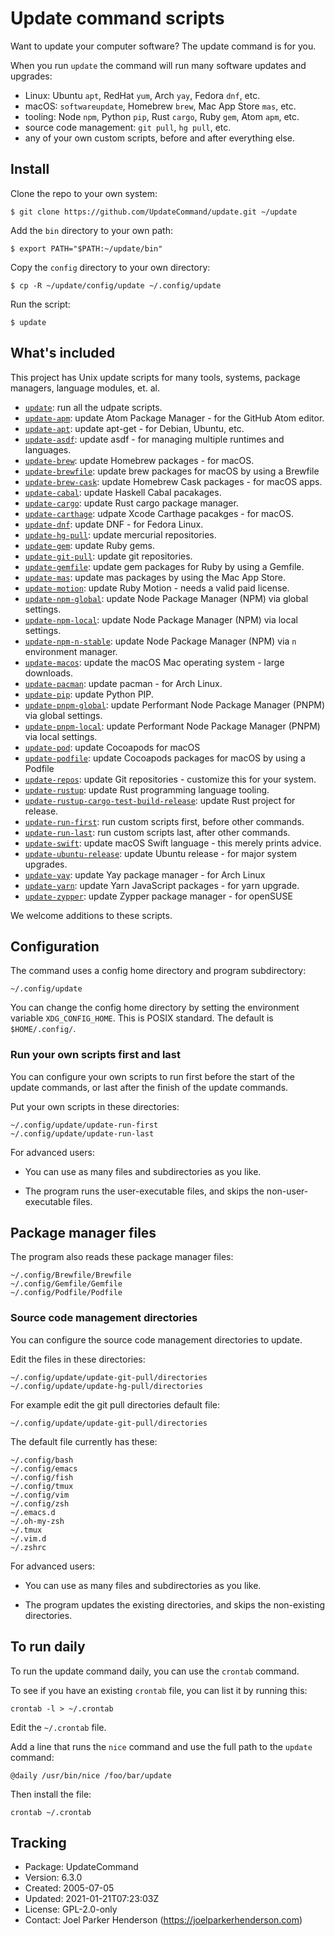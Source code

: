 # Update command scripts

Want to update your computer software? The update command is for you.

When you run `update` the command will run many software updates and upgrades:

  * Linux: Ubuntu `apt`, RedHat `yum`, Arch `yay`, Fedora `dnf`, etc.
  * macOS: `softwareupdate`, Homebrew `brew`, Mac App Store `mas`, etc.
  * tooling: Node `npm`, Python `pip`, Rust `cargo`, Ruby `gem`, Atom `apm`, etc.
  * source code management: `git pull`, `hg pull`, etc.
  * any of your own custom scripts, before and after everything else.


## Install

Clone the repo to your own system:

    $ git clone https://github.com/UpdateCommand/update.git ~/update

Add the `bin` directory to your own path:

    $ export PATH="$PATH:~/update/bin"

Copy the `config` directory to your own directory:

    $ cp -R ~/update/config/update ~/.config/update

Run the script:

    $ update


## What's included

This project has Unix update scripts for many tools,
systems, package managers, language modules, et. al.

 * [`update`](bin/update): run all the udpate scripts.
 * [`update-apm`](bin/update-apm): update Atom Package Manager - for the GitHub Atom editor.
 * [`update-apt`](bin/update-apt): update apt-get - for Debian, Ubuntu, etc.
 * [`update-asdf`](bin/update-apm): update asdf - for managing multiple runtimes and languages.
 * [`update-brew`](bin/update-brew): update Homebrew packages - for macOS.
 * [`update-brewfile`](bin/update-brewfile): update brew packages for macOS by using a Brewfile
 * [`update-brew-cask`](bin/update-brew-cask): update Homebrew Cask packages - for macOS apps.
 * [`update-cabal`](bin/update-cabal): update Haskell Cabal pacakages.
 * [`update-cargo`](bin/update-cargo): update Rust cargo package manager.
 * [`update-carthage`](bin/update-carthane): udpate Xcode Carthage pacakges - for macOS.
 * [`update-dnf`](bin/update-dnf): update DNF - for Fedora Linux.
 * [`update-hg-pull`](bin/update-hg-pull): update mercurial repositories.
 * [`update-gem`](bin/update-gem): update Ruby gems.
 * [`update-git-pull`](bin/update-git-pull): update git repositories.
 * [`update-gemfile`](bin/update-gemfile): update gem packages for Ruby by using a Gemfile.
 * [`update-mas`](bin/update-mas): update mas packages by using the Mac App Store.
 * [`update-motion`](bin/update-motion): update Ruby Motion - needs a valid paid license.
 * [`update-npm-global`](bin/update-npm-global): update Node Package Manager (NPM) via global settings.
 * [`update-npm-local`](bin/update-npm-global): update Node Package Manager (NPM) via local settings.
 * [`update-npm-n-stable`](bin/update-npm-global): update Node Package Manager (NPM) via `n` environment manager.
 * [`update-macos`](bin/update-macos): update the macOS Mac operating system - large downloads.
 * [`update-pacman`](bin/update-pacman): update pacman - for Arch Linux.
 * [`update-pip`](bin/update-pip): update Python PIP.
 * [`update-pnpm-global`](bin/update-pnpm-global): update Performant Node Package Manager (PNPM) via global settings.
 * [`update-pnpm-local`](bin/update-pnpm-global): update Performant Node Package Manager (PNPM) via local settings.
 * [`update-pod`](bin/update-pod): update Cocoapods for macOS
 * [`update-podfile`](bin/update-podfile): update Cocoapods packages for macOS by using a Podfile
 * [`update-repos`](bin/update-repos): update Git repositories - customize this for your system.
 * [`update-rustup`](bin/update-rustup): update Rust programming language tooling.
 * [`update-rustup-cargo-test-build-release`](bin/update-rustup-rustup-cargo-test-build-release): update Rust project for release.
 * [`update-run-first`](bin/update-run-first): run custom scripts first, before other commands.
 * [`update-run-last`](bin/update-run-last): run custom scripts last, after other commands.
 * [`update-swift`](bin/update-swift): update macOS Swift language - this merely prints advice.
 * [`update-ubuntu-release`](bin/update-ubuntu-release): update Ubuntu release - for major system upgrades.
 * [`update-yay`](bin/update-yay): update Yay package manager - for Arch Linux
 * [`update-yarn`](bin/update-yarn): update Yarn JavaScript packages - for yarn upgrade.
 * [`update-zypper`](bin/update-zypper): update Zypper package manager - for openSUSE

We welcome additions to these scripts.


## Configuration

The command uses a config home directory and program subdirectory:

    ~/.config/update

You can change the config home directory by setting the environment variable `XDG_CONFIG_HOME`. This is POSIX standard. The default is `$HOME/.config/`.


### Run your own scripts first and last

You can configure your own scripts to run first before the start of the update commands, or last after the finish of the update commands.

Put your own scripts in these directories:

    ~/.config/update/update-run-first
    ~/.config/update/update-run-last

For advanced users:

  * You can use as many files and subdirectories as you like.

  * The program runs the user-executable files, and skips the non-user-executable files.


## Package manager files

The program also reads these package manager files:

    ~/.config/Brewfile/Brewfile
    ~/.config/Gemfile/Gemfile
    ~/.config/Podfile/Podfile


### Source code management directories

You can configure the source code management directories to update.

Edit the files in these directories:

    ~/.config/update/update-git-pull/directories
    ~/.config/update/update-hg-pull/directories

For example edit the git pull directories default file:

    ~/.config/update/update-git-pull/directories

The default file currently has these:

    ~/.config/bash
    ~/.config/emacs
    ~/.config/fish
    ~/.config/tmux
    ~/.config/vim
    ~/.config/zsh
    ~/.emacs.d
    ~/.oh-my-zsh
    ~/.tmux
    ~/.vim.d
    ~/.zshrc

For advanced users:

  * You can use as many files and subdirectories as you like.

  * The program updates the existing directories, and skips the non-existing directories.


## To run daily

To run the update command daily, you can use the `crontab` command.

To see if you have an existing `crontab` file, you can list it by running this:

    crontab -l > ~/.crontab

Edit the `~/.crontab` file.

Add a line that runs the `nice` command and use the full path to the `update` command:

    @daily /usr/bin/nice /foo/bar/update

Then install the file:

    crontab ~/.crontab


## Tracking

  * Package: UpdateCommand
  * Version: 6.3.0
  * Created: 2005-07-05
  * Updated: 2021-01-21T07:23:03Z
  * License: GPL-2.0-only
  * Contact: Joel Parker Henderson (https://joelparkerhenderson.com)

